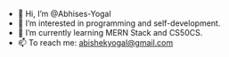 - 👋 Hi, I’m @Abhises-Yogal
- 👀 I’m interested in programming and self-development.
- 🌱 I’m currently learning MERN Stack and CS50CS.
- 📫 To reach me:
  abishekyogal@gmail.com

<!---
Abhises-Yogal/Abhises-Yogal is a ✨ special ✨ repository because its `README.md` (this file) appears on your GitHub profile.
You can click the Preview link to take a look at your changes.
--->
